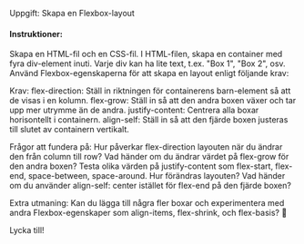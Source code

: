 Uppgift: Skapa en Flexbox-layout
#### Instruktioner:
Skapa en HTML-fil och en CSS-fil.
I HTML-filen, skapa en container med fyra div-element inuti. Varje div kan ha lite text, t.ex. "Box 1", "Box 2", osv.
Använd Flexbox-egenskaperna för att skapa en layout enligt följande krav:

Krav:
flex-direction: Ställ in riktningen för containerens barn-element så att de visas i en kolumn.
flex-grow: Ställ in så att den andra boxen växer och tar upp mer utrymme än de andra.
justify-content: Centrera alla boxar horisontellt i containern.
align-self: Ställ in så att den fjärde boxen justeras till slutet av containern vertikalt.



Frågor att fundera på:
Hur påverkar flex-direction layouten när du ändrar den från column till row?
Vad händer om du ändrar värdet på flex-grow för den andra boxen?
Testa olika värden på justify-content som flex-start, flex-end, space-between, space-around. Hur förändras layouten?
Vad händer om du använder align-self: center istället för flex-end på den fjärde boxen?

Extra utmaning:
Kan du lägga till några fler boxar och experimentera med andra Flexbox-egenskaper som align-items, flex-shrink, och flex-basis? 🎨

Lycka till!